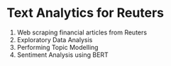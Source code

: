 # Text Analytics for Reuters
1. Web scraping financial articles from Reuters
2. Exploratory Data Analysis
3. Performing Topic Modelling
4. Sentiment Analysis using BERT
